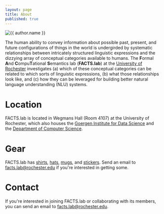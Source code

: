 ```yaml
---
layout: page
title: About
published: true
---
```


<div class="page" markdown="1">

<img
    class="me"
    alt="{{ author.name }}"
    src="{{ site.author.photo | relative_url }}"
    srcset="{{ site.author.photo2x | relative_url }} 2x"
/>

The human ability to convey information about possible past, present, and future configurations of things in the world is undergirded by systematic relationships between intricately structured linguistic expressions and the dizzying array of conceptual categories available to humans. The **F**ormal **A**nd **C**ompu**T**ational **S**emantics lab (**FACTS.lab**) at the [University of Rochester](https://www.rochester.edu/) investigates (a) which of these conceptual categories can be related to which sorts of linguistic expressions, (b) what those relationships look like, and (c) how they can be leveraged for building better natural language understanding (NLU) systems.

# Location

FACTS.lab is located in Wegmans Hall (Room 4107) at the University of Rochester, which also houses the [Goergen Institute for Data Science](http://www.sas.rochester.edu/dsc/) and the [Department of Computer Science](https://www.cs.rochester.edu/).

# Gear

FACTS.lab has <a href="assets/img/gear/shirt.png">shirts</a>, <a href="assets/img/gear/dad-hat.png">hats</a>, <a href="assets/img/gear/mug.png">mugs</a>, and <a href="assets/img/gear/sticker.png">stickers</a>. Send an email to [facts.lab@rochester.edu](mailto:facts.lab@rochester.edu) if you're interested in getting some.

# Contact
If you're interested in joining FACTS.lab or collaborating with its members, you can send an email to [facts.lab@rochester.edu](mailto:facts.lab@rochester.edu).

</div>
